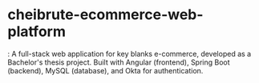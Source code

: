 # cheibrute-ecommerce-web-platform
: A full-stack web application for key blanks e-commerce, developed as a Bachelor's thesis project. Built with Angular (frontend), Spring Boot (backend), MySQL (database), and Okta for authentication.
